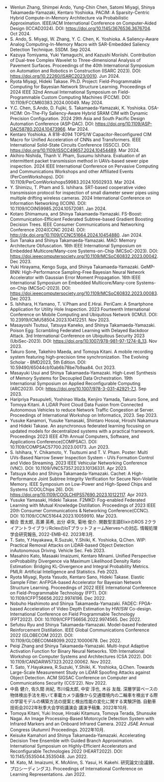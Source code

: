 - Wenlun Zhang, Shimpei Ando, Yung-Chin Chen, Satomi Miyagi, Shinya Takamaeda-Yamazaki, Kentaro Yoshioka. PACiM: A Sparsity-Centric Hybrid Compute-in-Memory Architecture via Probabilistic Approximation. IEEE/ACM International Conference on Computer-Aided Design (ICCAD2024). DOI: https://doi.org/10.1145/3676536.3676704. Oct 2024.
- S. Ando, S. Miyagi, W. Zhang, Y. C. Chen, K. Yoshioka. A Saliency-Aware Analog Computing-In-Memory Macro with SAR-Embedded Saliency Detection Technique. SSDM. Sep 2024.
- Kazuya Tomiyama, Yuki Yamaguchi, and Kazushi Moriishi. Contribution of Dual-tree Complex Wavelet to Three-dimensional Analysis of Pavement Surfaces. Proceedings of the 40th International Symposium on Automation and Robotics in Construction (ISARC 2023). DOI: https://doi.org/10.22260/ISARC2023/0010. Jun 2024.
- Ryota Miyagi, Hideki Takase. Ph.D. Project: Field-Programmable Computing for Bayesian Network Structure Learning. Proceedings of 2024 IEEE 32nd Annual International Symposium on Field-Programmable Custom Computing Machines (FCCM). DOI: 10.1109/FCCM60383.2024.00049. May 2024.
- Y.C. Chen, S.Ando, D. Fujiki, S. Takamaeda-Yamazaki, K. Yoshioka. OSA-HCIM: On-The-Fly Saliency-Aware Hybrid SRAM CIM with Dynamic Precision Configuration. 2024 29th Asia and South Pacific Design Automation Conference (ASP-DAC). DOI: https://doi.org/10.1109/ASP-DAC58780.2024.10473966. Mar 2024.
- Kentaro Yoshioka. A 818-4094 TOPS/W Capacitor-Reconfigured CIM Macro for Unified Acceleration of CNNs and Transformers. IEEE International Solid-State Circuits Conference (ISSCC). DOI: https://doi.org/10.1109/ISSCC49657.2024.10454489. Mar 2024.
- Akihiro Nishida, Thanh V. Pham, Susumu Ishihara. Evaluation of an intermittent packet transmission method in UAVs-based sewer pipe inspection. 2024 IEEE International Conference on Pervasive Computing and Communications Workshops and other Affiliated Events (PerComWorkshops). DOI: 10.1109/PerComWorkshops59983.2024.10502933. Mar 2024.
- Y. Shimizu, T. Pham and S. Ishihara. SRT-based cooperative video transmission protocol for inspection of small diameter sewer pipes using multiple drifting wireless cameras. 2024 International Conference on Information Networking (ICOIN). DOI: 10.1109/ICOIN59985.2024.10572081. Jan 2024.
- Kotaro Shimamura, and Shinya Takamaeda-Yamazaki. FS-Boost: Communication-Efficient Federated Subtree-based Gradient Boosting Decision Trees. IEEE Consumer Communications and Networking Conference 2024(CCNC 2024). DOI: http://dx.doi.org/10.1109/CCNC51664.2024.10454880. Jan 2024.
- Sun Tanaka and Shinya Takamaeda-Yamazaki. MAO: Memory Architecture Obfuscation. 16th IEEE International Symposium on Embedded Multicore/Many-core Systems-on-Chip (MCSoC-2023). DOI: https://doi.ieeecomputersociety.org/10.1109/MCSoC60832.2023.00042. Dec 2023.
- Yuki Hirayama, Kengo Suga, and Shinya Takamaeda-Yamazaki. GeMP-BNN: High-Performance Sampling-Free Bayesian Neural Network Accelerator with Gaussian Error Moment Propagation. 16th IEEE International Symposium on Embedded Multicore/Many-core Systems-on-Chip (MCSoC-2023). DOI: https://doi.ieeecomputersociety.org/10.1109/MCSoC60832.2023.00083. Dec 2023.
- S. Ishihara, H.Yamano, T. V.Pham and E.Hirai. PeriCam: A Smartphone Application for Utility Hole Inspection. 2023 Fourteenth International Conference on Mobile Computing and Ubiquitous Network (ICMU). DOI: 10.23919/ICMU58504.2023.10412251. Nov 2023.
- Masayoshi Tsutsui, Tatsuya Kaneko, and Shinya Takamaeda-Yamazaki. Poison Egg: Scrambling Federated Learning with Delayed Backdoor Attack. 3rd International Conference on Ubiquitous Security 2023 (UbiSec-2023). DOI: https://doi.org/10.1007/978-981-97-1274-8_13. Nov 2023.
- Takuro Sone, Takehiro Maeda, and Tomoya Kitani. A mobile recording system featuring high-precision time synchronization. The Evolving Scholar - BMD2023, 5th Edition. DOI: 10.59490/65044cb10ab6b78be7b9aa84. Oct 2023.
- Masayuki Usui and Shinya Takamaeda-Yamazaki. High-Level Synthesis of Memory Systems for Decoupled Data Orchestration. 19th International Symposium on Applied Reconfigurable Computing (ARC2023). DOI: https://doi.org/10.1007/978-3-031-42921-7_1. Sep 2023.
- Haripriya Pasupuleti, Yoshinao Wada, Kenjiro Yamada, Takuro Sone, and Tomoya Kitani. A LiDAR Point Cloud Data Fusion from Connected Autonomous Vehicles to reduce Network Traffic Congestion at Server. Proceedings of International Workshop on Informatics, 2023. Sep 2023.
- Yusuke Kanamori, Yusuke Yamasaki, Shintaro Hosoai, Hiroshi Nakamura and Hideki Takase. An asynchronous federated learning focusing on updated models for decentralized systems with a practical framework. Proceedings 2023 IEEE 47th Annual Computers, Software, and Applications Conference(COMPSAC). DOI: 10.1109/COMPSAC57700.2023.00173. Jun 2023.
- S. Ishihara, Y. Chikamoto, Y. Tsutsumi and T. V. Pham. Poster: Multi UVs-Based Narrow Sewer Inspection System - UVs Formation Control and Video Streaming. 2023 IEEE Vehicular Networking Conference (VNC). DOI: 10.1109/VNC57357.2023.10136331. Apr 2023.
- Tatsuya Kubo and Shinya Takamaeda-Yamazaki. Cachet: A High-Performance Joint Subtree Integrity Verification for Secure Non-Volatile Memory. IEEE Symposium on Low-Power and High-Speed Chips and Systems (COOLChips 26). DOI: https://doi.org/10.1109/COOLCHIPS57690.2023.10122117. Apr 2023.
- Yusuke Yamasaki, Hideki Takase. F2MKD: Fog-enabled Federated Learning with Mutual Knowledge Distillation. Proceedings of 2023 IEEE 20th Consumer Communications & Networking Conference(CCNC). DOI: 10.1109/CCNC51644.2023.10059910. Mar 2023.
- 細合 晋太郎, 高瀬 英希, 出分 卓矢, 菊地 俊介. 関数型言語ElixirのROS 2クライアントライブラリRclexのIoTプラットフォームNervesへの対応. 情報処理学会研究報告, 2022-EMB-62. 2023年3月.
- T. Sato, Y.Hayakawa, R.Suzuki, Y.Shiiki, K. Yoshioka, Q.Chen. WIP: Practical Removal Attacks on LiDAR-based Object Detection inAutonomous Driving. Vehicle Sec. Feb 2023.
- Masahiro Kato, Masaaki Imaizumi, Kentaro Minami. Unified Perspective onProbability Divergence via Maximum Likelihood Density Ratio Estimation: Bridging KL-Divergence and Integral Probability Metrics. PMLR: Artificial Intelligence and Statistics. Feb 2023.
- Ryota Miyagi, Ryota Yasudo, Kentaro Sano, Hideki Takase. Elastic Sample Filter: AnFPGA-based Accelerator for Bayesian Network Structure Learning. Proceedings of 2022 IEEE International Conference on Field-Programmable Technology (FPT). DOI: 10.1109/ICFPT56656.2022.9974196. Dec 2022.
- Nobuho Hashimoto and Shinya Takamaeda-Yamazaki. FADEC: FPGA-based Acceleration of Video Depth Estimation by HW/SW Co-design. International Conference on Field Programmable Technology (FPT2022). DOI: 10.1109/ICFPT56656.2022.9974565. Dec 2022.
- Sefutsu Ryu and Shinya Takamaeda-Yamazaki. Model-based Federated Reinforcement Distillation. IEEE Global Communications Conference 2022 (GLOBECOM 2022). DOI: 10.1109/GLOBECOM48099.2022.10000678. Dec 2022.
- Peiqi Zhang and Shinya Takamaeda-Yamazaki. Multi-Input Adaptive Activation Function for Binary Neural Networks. 10th International Workshop on Computer Systems and Architectures (CSA 2022). DOI: 10.1109/CANDARW57323.2022.00062. Nov 2022.
- T. Sato, Y.Hayakawa, R.Suzuki, Y.Shiiki, K. Yoshioka, Q.Chen. Towards Large-Scale Measurement Study on LiDAR Spoofing Attacks against Object Detection. ACM SIGSAC Conference on Computer and Communications Security (CCS’22). Nov 2022.
- 中島 健介, 佐久間 尚紀, 市川倫太郎, 中安 淳也, 木谷 友哉. 深層学習ベースの物体検出手法を用いて車載カメラ画像から交通環境内の二輪車を検出する際の学習モデルの構築方法の提案と検出性能の変化に関する実験評価. 自動車技術会2022年秋季大会学術講演会 講演予稿集. 2022年10月.
- Tomoya Kitani, Yuki Inoue, Hiroaki Kitamura, Tomoya Terada, Shunsuke Nagai. An Image Processing-Based Motorcycle Detection System with Infrared Markers and an Onboard Infrared Camera. 2022 JSAE Annual Congress (Autumn) Proceedings. 2022年10月.
- Keisuke Kamahori and Shinya Takamaeda-Yamazaki. Accelerating Decision Tree Ensemble with Guided Branch Approximation. International Symposium on Highly-Efficient Accelerators and Reconfigurable Technologies 2022 (HEART2022). DOI: 10.1145/3535044.3535048. Jun 2022.
- M. Kato, M. Imaizumi, K. McAlinn, S. Yasui, H. Kakehi. 研究論文(会議録、プロシーディングス). Proceedings of International Conference on Learning Representations. Jan 2022.
